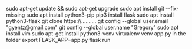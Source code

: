 sudo apt-get update && sudo apt-get upgrade
sudo apt install git --fix-missing
sudo apt install python3-pip
pip3 install flask
sudo apt install python3-flask
git clone https://..........
git config --global user.email "gyentz@gmail.com"
git config --global user.name "Gregory"
sudo apt install vim
sudo apt-get install python3-venv
virtualenv venv
app.py in the folder
export FLASK_APP=app.py
flask run
